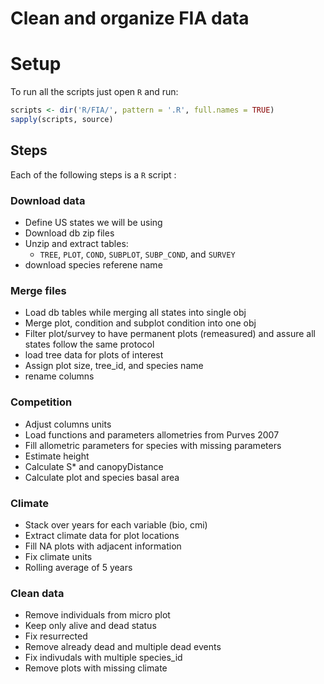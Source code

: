 # Clean and organize FIA data


# Setup

To run all the scripts just open `R` and run:

```r
scripts <- dir('R/FIA/', pattern = '.R', full.names = TRUE)
sapply(scripts, source)
```

## Steps

Each of the following steps is a `R` script :

### Download data
  - Define US states we will be using
  - Download db zip files
  - Unzip and extract tables:
      - `TREE`, `PLOT`, `COND`, `SUBPLOT`, `SUBP_COND`, and `SURVEY` 
  - download species referene name

### Merge files
  - Load db tables while merging all states into single obj
  - Merge plot, condition and subplot condition into one obj
  - Filter plot/survey to have permanent plots (remeasured) and assure all states follow the same protocol
  - load tree data for plots of interest
  - Assign plot size, tree_id, and species name
  - rename columns

### Competition
  - Adjust columns units
  - Load functions and parameters allometries from Purves 2007
  - Fill allometric parameters for species with missing parameters
  - Estimate height
  - Calculate S* and canopyDistance
  - Calculate plot and species basal area

### Climate
  - Stack over years for each variable (bio, cmi)
  - Extract climate data for plot locations
  - Fill NA plots with adjacent information
  - Fix climate units
  - Rolling average of 5 years

### Clean data
  - Remove individuals from micro plot
  - Keep only alive and dead status
  - Fix resurrected
  - Remove already dead and multiple dead events
  - Fix indivudals with multiple species_id
  - Remove plots with missing climate
